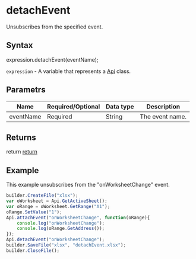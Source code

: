 # detachEvent

Unsubscribes from the specified event.

## Syntax

expression.detachEvent(eventName);

`expression` - A variable that represents a [Api](../Api.md) class.

## Parametrs

| **Name** | **Required/Optional** | **Data type** | **Description** |
| ------------- | ------------- | ------------- | ------------- |
| eventName | Required | String | The event name. |

## Returns

return
[return](todo_link)

## Example

This example unsubscribes from the "onWorksheetChange" event.

```javascript
builder.CreateFile("xlsx");
var oWorksheet = Api.GetActiveSheet();
var oRange = oWorksheet.GetRange("A1");
oRange.SetValue("1");
Api.attachEvent("onWorksheetChange", function(oRange){
    console.log("onWorksheetChange");
    console.log(oRange.GetAddress());
});
Api.detachEvent("onWorksheetChange");
builder.SaveFile("xlsx", "detachEvent.xlsx");
builder.CloseFile();
```